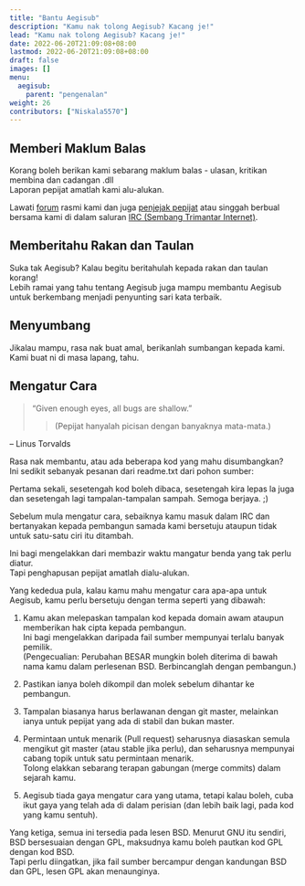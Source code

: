 ```yaml
---
title: "Bantu Aegisub"
description: "Kamu nak tolong Aegisub? Kacang je!"
lead: "Kamu nak tolong Aegisub? Kacang je!"
date: 2022-06-20T21:09:08+08:00
lastmod: 2022-06-20T21:09:08+08:00
draft: false
images: []
menu:
  aegisub:
    parent: "pengenalan"
weight: 26
contributors: ["Niskala5570"]
---
```


## Memberi Maklum Balas

Korang boleh berikan kami sebarang maklum balas - ulasan,
kritikan membina dan cadangan .dll<br>
Laporan pepijat amatlah kami alu-alukan.

Lawati [forum][forum] rasmi kami dan juga [penjejak pepijat][pepijat] atau
singgah berbual bersama kami di dalam saluran [IRC (Sembang Trimantar Internet)][IRC].

## Memberitahu Rakan dan Taulan

Suka tak Aegisub? Kalau begitu beritahulah kepada rakan dan taulan korang!<br>
Lebih ramai yang tahu tentang Aegisub juga mampu membantu Aegisub untuk berkembang menjadi
penyunting sari kata terbaik.

## Menyumbang

Jikalau mampu, rasa nak buat amal, berikanlah sumbangan kepada kami.<br>
Kami buat ni di masa lapang, tahu.

## Mengatur Cara

> “Given enough eyes, all bugs are shallow.”
>> (Pepijat hanyalah picisan dengan banyaknya mata-mata.)

– Linus Torvalds

Rasa nak membantu, atau ada beberapa kod yang mahu disumbangkan?<br>
Ini sedikit sebanyak pesanan dari readme.txt dari pohon sumber:

Pertama sekali, sesetengah kod boleh dibaca,
sesetengah kira lepas la juga dan
sesetengah lagi tampalan-tampalan sampah. Semoga berjaya. ;)

Sebelum mula mengatur cara,
sebaiknya kamu masuk dalam IRC dan
bertanyakan kepada pembangun samada
kami bersetuju ataupun tidak untuk
satu-satu ciri itu ditambah.

Ini bagi mengelakkan dari membazir
waktu mangatur benda yang tak perlu diatur.<br>
Tapi penghapusan pepijat amatlah dialu-alukan.

Yang kededua pula, kalau kamu mahu mengatur cara apa-apa untuk Aegisub,
kamu perlu bersetuju dengan terma seperti yang dibawah:

1. Kamu akan melepaskan tampalan kod kepada domain awam ataupun memberikan hak cipta kepada pembangun.<br>
Ini bagi mengelakkan daripada fail sumber mempunyai terlalu banyak pemilik.<br>
(Pengecualian: Perubahan BESAR mungkin boleh diterima di bawah nama
 kamu dalam perlesenan BSD. Berbincanglah dengan pembangun.)

2. Pastikan ianya boleh dikompil dan molek sebelum dihantar ke pembangun.

3. Tampalan biasanya harus berlawanan dengan git master,
melainkan ianya untuk pepijat yang ada di stabil dan bukan master.

4. Permintaan untuk menarik (Pull request) seharusnya diasaskan
semula mengikut git master (atau stable jika perlu),
dan seharusnya mempunyai cabang topik untuk satu permintaan menarik.<br>
Tolong elakkan sebarang terapan gabungan (merge commits) dalam sejarah kamu.

5. Aegisub tiada gaya mengatur cara yang utama, tetapi kalau boleh, cuba ikut gaya
yang telah ada di dalam perisian (dan lebih baik lagi, pada kod yang kamu sentuh).

Yang ketiga, semua ini tersedia pada lesen BSD.
Menurut GNU itu sendiri, BSD bersesuaian dengan GPL,
maksudnya kamu boleh pautkan kod GPL dengan kod BSD.<br>
Tapi perlu diingatkan, jika fail sumber bercampur dengan
kandungan BSD dan GPL, lesen GPL akan menaunginya.

[forum]: http://forums.aegisub.org/
[pepijat]: http://devel.aegisub.org/
[IRC]: irc://irc.rizon.net/aegisub

